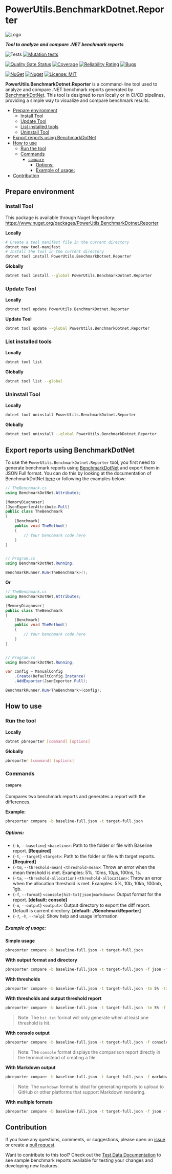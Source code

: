 # PowerUtils.BenchmarkDotnet.Reporter

![Logo](https://raw.githubusercontent.com/TechNobre/PowerUtils.BenchmarkDotnet.Reporter/main/assets/logo/logo_128x128.png)

***Tool to analyze and compare .NET benchmark reports***

![Tests](https://github.com/TechNobre/PowerUtils.BenchmarkDotnet.Reporter/actions/workflows/tests.yml/badge.svg)
[![Mutation tests](https://img.shields.io/endpoint?style=flat&url=https%3A%2F%2Fbadge-api.stryker-mutator.io%2Fgithub.com%2FTechNobre%2FPowerUtils.BenchmarkDotnet.Reporter%2Fmain)](https://dashboard.stryker-mutator.io/reports/github.com/TechNobre/PowerUtils.BenchmarkDotnet.Reporter/main)

[![Quality Gate Status](https://sonarcloud.io/api/project_badges/measure?project=TechNobre_PowerUtils.BenchmarkDotnet.Reporter&metric=alert_status)](https://sonarcloud.io/summary/new_code?id=TechNobre_PowerUtils.BenchmarkDotnet.Reporter)
[![Coverage](https://sonarcloud.io/api/project_badges/measure?project=TechNobre_PowerUtils.BenchmarkDotnet.Reporter&metric=coverage)](https://sonarcloud.io/summary/new_code?id=TechNobre_PowerUtils.BenchmarkDotnet.Reporter)
[![Reliability Rating](https://sonarcloud.io/api/project_badges/measure?project=TechNobre_PowerUtils.BenchmarkDotnet.Reporter&metric=reliability_rating)](https://sonarcloud.io/summary/new_code?id=TechNobre_PowerUtils.BenchmarkDotnet.Reporter)
[![Bugs](https://sonarcloud.io/api/project_badges/measure?project=TechNobre_PowerUtils.BenchmarkDotnet.Reporter&metric=bugs)](https://sonarcloud.io/summary/new_code?id=TechNobre_PowerUtils.BenchmarkDotnet.Reporter)

[![NuGet](https://img.shields.io/nuget/v/PowerUtils.BenchmarkDotnet.Reporter.svg)](https://www.nuget.org/packages/PowerUtils.BenchmarkDotnet.Reporter)
[![Nuget](https://img.shields.io/nuget/dt/PowerUtils.BenchmarkDotnet.Reporter.svg)](https://www.nuget.org/packages/PowerUtils.BenchmarkDotnet.Reporter)
[![License: MIT](https://img.shields.io/github/license/TechNobre/PowerUtils.BenchmarkDotnet.Reporter.svg)](https://github.com/TechNobre/PowerUtils.BenchmarkDotnet.Reporter/blob/main/LICENSE)


**PowerUtils.BenchmarkDotnet.Reporter** is a command-line tool used to analyze and compare .NET benchmark reports generated by [BenchmarkDotNet](https://www.nuget.org/packages/benchmarkdotnet). This tool is designed to run locally or in CI/CD pipelines, providing a simple way to visualize and compare benchmark results.


- [Prepare environment](#prepare-environment)
  - [Install Tool](#install-tool)
  - [Update Tool](#update-tool)
  - [List installed tools](#list-installed-tools)
  - [Uninstall Tool](#uninstall-tool)
- [Export reports using BenchmarkDotNet](#export-reports-using-benchmarkdotnet)
- [How to use](#how-to-use)
  - [Run the tool](#run-the-tool)
  - [Commands](#commands)
    - [`compare`](#compare)
      - [Options:](#options)
      - [Example of usage:](#example-of-usage)
- [Contribution](#contribution)



## Prepare environment

### Install Tool

This package is available through Nuget Repository: https://www.nuget.org/packages/PowerUtils.BenchmarkDotnet.Reporter

**Locally**
```bash
# Create a tool manifest file in the current directory
dotnet new tool-manifest
# Install the tool in the current directory
dotnet tool install PowerUtils.BenchmarkDotnet.Reporter
```

**Globally**
```bash
dotnet tool install --global PowerUtils.BenchmarkDotnet.Reporter
```

### Update Tool

**Locally**
```bash
dotnet tool update PowerUtils.BenchmarkDotnet.Reporter
```

**Update Tool**
```bash
dotnet tool update --global PowerUtils.BenchmarkDotnet.Reporter
```

### List installed tools

**Locally**
```bash
dotnet tool list
```

**Globally**
```bash
dotnet tool list --global
```

### Uninstall Tool

**Locally**
```bash
dotnet tool uninstall PowerUtils.BenchmarkDotnet.Reporter
```

**Globally**
```bash
dotnet tool uninstall --global PowerUtils.BenchmarkDotnet.Reporter
```



## Export reports using BenchmarkDotNet

To use the `PowerUtils.BenchmarkDotnet.Reporter` tool, you first need to generate benchmark reports using [BenchmarkDotNet](https://www.nuget.org/packages/BenchmarkDotNet) and export them in JSON Full format. You can do this by looking at the documentation of BenchmarkDotNet [here](https://benchmarkdotnet.org/articles/configs/exporters.html) or following the examples below:

```csharp
// TheBenchmark.cs
using BenchmarkDotNet.Attributes;

[MemoryDiagnoser]
[JsonExporterAttribute.Full]
public class TheBenchmark
{
    [Benchmark]
    public void TheMethod()
    {
        // Your benchmark code here
    }
}


// Program.cs
using BenchmarkDotNet.Running;

BenchmarkRunner.Run<TheBenchmark>();
```

**Or**

```csharp
// TheBenchmark.cs
using BenchmarkDotNet.Attributes;

[MemoryDiagnoser]
public class TheBenchmark
{
    [Benchmark]
    public void TheMethod()
    {
        // Your benchmark code here
    }
}


// Program.cs
using BenchmarkDotNet.Running;

var config = ManualConfig
    .Create(DefaultConfig.Instance)
    .AddExporter(JsonExporter.Full);

BenchmarkRunner.Run<TheBenchmark>(config);
```



## How to use

### Run the tool

**Locally**
```bash
dotnet pbreporter [command] [options]
```

**Globally**
```bash
pbreporter [command] [options]
```

### Commands

#### `compare`

Compares two benchmark reports and generates a report with the differences.

**Example:**
```bash
pbreporter compare -b baseline-full.json -t target-full.json
```

##### Options:

* (`-b`, `--baseline`) `<baseline>`: Path to the folder or file with Baseline report. **[Required]**
* (`-t`, `--target`) `<target>`: Path to the folder or file with target reports. **[Required]**
* (`-tm`, `--threshold-mean`) `<threshold-mean>`: Throw an error when the mean threshold is met. Examples: 5%, 10ms, 10μs, 100ns, 1s.
* (`-ta`, `--threshold-allocation`) `<threshold-allocation>`: Throw an error when the allocation threshold is met. Examples: 5%, 10b, 10kb, 100mb, 1gb.
* (`-f`, `--format`) `<console|hit-txt|json|markdown>`: Output format for the report. **[default: console]**
* (`-o`, `--output`) `<output>`: Output directory to export the diff report. Default is current directory. **[default: ./BenchmarkReporter]**
* (`-?`, `-h`, `--help`): Show help and usage information

##### Example of usage:

**Simple usage**
```bash
pbreporter compare -b baseline-full.json -t target-full.json
```

**With output format and directory**
```bash
pbreporter compare -b baseline-full.json -t target-full.json -f json -f markdown -o ./out
```

**With thresholds**
```bash
pbreporter compare -b baseline-full.json -t target-full.json -tm 5% -ta 12b
```

**With thresholds and output threshold report**
```bash
pbreporter compare -b baseline-full.json -t target-full.json -tm 5% -f hit-txt
```
> Note: The `hit-txt` format will only generate when at least one threshold is hit.

**With console output**
```bash
pbreporter compare -b baseline-full.json -t target-full.json -f console
```
> Note: The `console` format displays the comparison report directly in the terminal instead of creating a file.

**With Markdown output**
```bash
pbreporter compare -b baseline-full.json -t target-full.json -f markdown
```
> Note: The `markdown` format is ideal for generating reports to upload to GitHub or other platforms that support Markdown rendering.

**With multiple formats**
```bash
pbreporter compare -b baseline-full.json -t target-full.json -f json -f markdown -f console
```


## Contribution

If you have any questions, comments, or suggestions, please open an [issue](https://github.com/TechNobre/PowerUtils.BenchmarkDotnet.Reporter/issues/new/choose) or create a [pull request](https://github.com/TechNobre/PowerUtils.BenchmarkDotnet.Reporter/compare).

Want to contribute to this tool? Check out the [Test Data Documentation](docs/test-data.md) to see sample benchmark reports available for testing your changes and developing new features.
